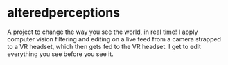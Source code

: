 # alteredperceptions

A project to change the way you see the world, in real time! I apply computer vision filtering and editing on a live feed from a camera strapped to a VR headset, which then gets fed to the VR headset. I get to edit everything you see before you see it.

